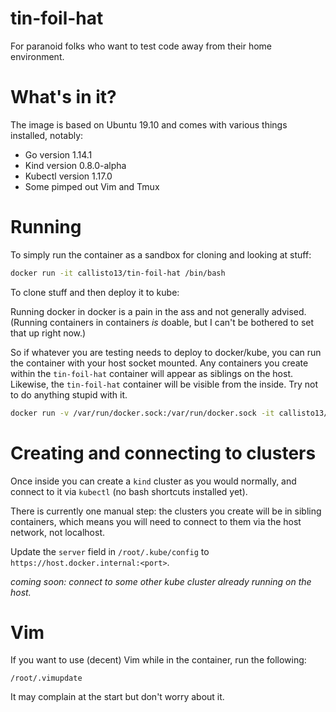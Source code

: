 # tin-foil-hat

For paranoid folks who want to test code away from their home environment.

# What's in it?

The image is based on Ubuntu 19.10 and comes with various things installed, notably:

- Go version 1.14.1
- Kind version 0.8.0-alpha
- Kubectl version 1.17.0
- Some pimped out Vim and Tmux

# Running

To simply run the container as a sandbox for cloning and looking at stuff:

```sh
docker run -it callisto13/tin-foil-hat /bin/bash
```

To clone stuff and then deploy it to kube:

Running docker in docker is a pain in the ass and not generally advised. (Running
containers in containers _is_ doable, but I can't be bothered to set that up right now.)

So if whatever you are testing needs to deploy to docker/kube, you can run the container
with your host socket mounted. Any containers you create within the `tin-foil-hat`
container will appear as siblings on the host. Likewise, the `tin-foil-hat` container
will be visible from the inside. Try not to do anything stupid with it.

```sh
docker run -v /var/run/docker.sock:/var/run/docker.sock -it callisto13/tin-foil-hat /bin/bash
```

# Creating and connecting to clusters

Once inside you can create a `kind` cluster as you would normally, and connect
to it via `kubectl` (no bash shortcuts installed yet).

There is currently one manual step: the clusters you create will be in sibling
containers, which means you will need to connect to them via the host network, not
localhost.

Update the `server` field in `/root/.kube/config` to `https://host.docker.internal:<port>`.

_coming soon: connect to some other kube cluster already running on the host._

# Vim

If you want to use (decent) Vim while in the container, run the following:

```
/root/.vimupdate
```

It may complain at the start but don't worry about it.

